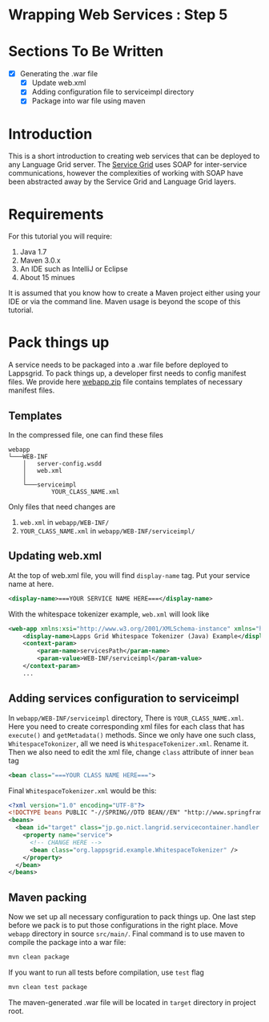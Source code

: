 Wrapping Web Services : Step 5
=====================

# Sections To Be Written

 - [x] Generating the .war file
     - [x] Update web.xml
     - [x] Adding configuration file to serviceimpl directory
     - [x] Package into war file using maven

# Introduction

This is a short introduction to creating web services that can be deployed to
any Language Grid server.  The [Service Grid](http://servicegrid.net/en/index.html) uses
SOAP for inter-service communications, however the complexities of working with SOAP
have been abstracted away by the Service Grid and Language Grid layers.

# Requirements

For this tutorial you will require:

1. Java 1.7
1. Maven 3.0.x
1. An IDE such as IntelliJ or Eclipse
1. About 15 minues

It is assumed that you know how to create a Maven project either using your IDE or via the command line.  Maven usage is beyond the scope of this tutorial.

# Pack things up

A service needs to be packaged into a .war file before deployed to Lappsgrid. 
To pack things up, a developer first needs to config manifest files.
We provide here [webapp.zip](https://github.com/lapps/org.lappsgrid.example.java.whitespacetokenizer/blob/Step5-Packaing/webapp.zip)
 file contains templates of necessary manifest files.

## Templates

In the compressed file, one can find these files

```
webapp
└───WEB-INF
    │   server-config.wsdd
    │   web.xml
    │
    └───serviceimpl
            YOUR_CLASS_NAME.xml
```

Only files that need changes are 

1. `web.xml` in `webapp/WEB-INF/`
1. `YOUR_CLASS_NAME.xml` in `webapp/WEB-INF/serviceimpl/`

## Updating web.xml

At the top of web.xml file, you will find `display-name` tag. Put your service name at here.

```xml
<display-name>===YOUR SERVICE NAME HERE===</display-name>
```

With the whitespace tokenizer example, `web.xml` will look like

```xml
<web-app xmlns:xsi="http://www.w3.org/2001/XMLSchema-instance" xmlns="http://java.sun.com/xml/ns/javaee" xmlns:web="http://java.sun.com/xml/ns/javaee/web-app_2_5.xsd" xsi:schemaLocation="http://java.sun.com/xml/ns/javaee http://java.sun.com/xml/ns/javaee/web-app_2_5.xsd" id="WebApp_ID" version="2.5">
    <display-name>Lapps Grid Whitespace Tokenizer (Java) Example</display-name>
    <context-param>
        <param-name>servicesPath</param-name>
        <param-value>WEB-INF/serviceimpl</param-value>
    </context-param>
    ...
```

## Adding services configuration to serviceimpl

In `webapp/WEB-INF/serviceimpl` directory, There is `YOUR_CLASS_NAME.xml`. 
Here you need to create corresponding xml files for each class that has `execute()` and `getMetadata()` methods.
Since we only have one such class, `WhitespaceTokonizer`, all we need is `WhitespaceTokenizer.xml`. Rename it.
Then we also need to edit the xml file, change `class` attribute of inner `bean` tag

```xml
<bean class="===YOUR CLASS NAME HERE===">
```

Final `WhitespaceTokenizer.xml` would be this:

```xml
<?xml version="1.0" encoding="UTF-8"?>
<!DOCTYPE beans PUBLIC "-//SPRING//DTD BEAN//EN" "http://www.springframework.org/dtd/spring-beans.dtd">
<beans>
  <bean id="target" class="jp.go.nict.langrid.servicecontainer.handler.TargetServiceFactory" >
    <property name="service">
      <!-- CHANGE HERE -->
      <bean class="org.lappsgrid.example.WhitespaceTokenizer" />
    </property>
  </bean>
</beans>
```

## Maven packing

Now we set up all necessary configuration to pack things up. 
One last step before we pack is to put those configurations in the right place. 
Move `webapp` directory in source `src/main/`.
Final command is to use maven to compile the package into a war file:

```bash
mvn clean package
```

If you want to run all tests before compilation, use `test` flag

```bash
mvn clean test package
```

The maven-generated .war file will be located in `target` directory in project root.